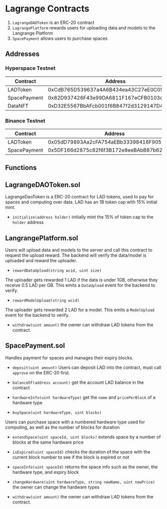 # Lagrange Contracts

1. `LagrangeDAOToken` is an ERC-20 contract
2. `LagrangePlatform` rewards users for uploading data and models to the Langrange Platform
3. `SpacePayment` allows users to purchase spaces

## Addresses

### Hyperspace Testnet

| Contract     | Address                                    |
| ------------ | ------------------------------------------ |
| LADToken     | 0xCdB765D539637a4A6B434ea43C27eE0C05804B33 |
| SpacePayment | 0x82D937426F43e99DA6811F167eCFB0103cd07E6B |
| DataNFT      | 0xD32E5567BbAFcb001f6B847f2d3129147D4c5640 |

### Binance Testnet

| Contract     | Address                                    |
| ------------ | ------------------------------------------ |
| LADToken     | 0x05dD79893Aa2cFA754aEBb33398416F90590D5B1 |
| SpacePayment | 0x5DF166d2875c82f6f3B172e8eeBAbB87b627014c |

## Functions

## LagrangeDAOToken.sol

LagrangeDaoToken is a ERC-20 contract for LAD tokens, used to pay for spaces and computing over data. LAD has an 1B token cap with 15% initial mint.

- `initialize(address holder)` initially mint the 15% of token cap to the `holder` address

## LangrangePlatform.sol

Users will upload data and models to the server and call this contract to request the upload reward. The backend will verify the data/model is uploaded and reward the uploader.

- `rewardDataUpload(string wcid, uint size)`

The uploader gets rewarded 1 LAD if the data is under 1GB, otherwise they receive 0.5 LAD per GB. This emits a `DataUpload` event for the backend to verify.

- `rewardModelUpload(string wcid)`

The uploader gets rewarded 2 LAD for a model. This emits a `ModelUpload` event for the backend to verify.

- `withdraw(uint amount)` the owner can withdraw LAD tokens from the contract.

## SpacePayment.sol

Handles payment for spaces and manages their expiry blocks.

- `deposit(uint amount)` Users can deposit LAD into the contract, must call `approve` on the ERC-20 first.

- `balanceOf(address account)` get the account LAD balance in the contract

- `hardwareInfo(uint hardwareType)` get the `name` and `pricePerBlock` of a hardware type

- `buySpace(uint hardwareType, uint blocks)`

Users can purchase space with a numbered hardware type used for computing, as well as the number of blocks for duration

- `extendSpace(uint spaceId, uint blocks)` extends space by a number of blocks at the same hardware price

- `isExpired(uint spaceId)` checks the duration of the space with the current block number to see if the block is expired or not

- `spaceInfo(uint spaceId)` returns the space info such as the owner, the hardware type, and expiry block

- `changeHardware(uint hardwareType, string newName, uint newPrice)` the owner can change the hardware types

- `withdraw(uint amount)` the owner can withdraw LAD tokens from the contract.
